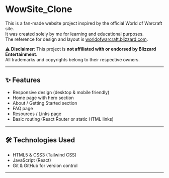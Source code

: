 # WowSite_Clone

This is a fan-made website project inspired by the official World of Warcraft site.  
It was created solely by me for learning and educational purposes.  
The reference for design and layout is [worldofwarcraft.blizzard.com](https://worldofwarcraft.blizzard.com).

⚠️ **Disclaimer**: This project is **not affiliated with or endorsed by Blizzard Entertainment**.  
All trademarks and copyrights belong to their respective owners.

---

## ✨ Features
- Responsive design (desktop & mobile friendly)
- Home page with hero section
- About / Getting Started section
- FAQ page
- Resources / Links page
- Basic routing (React Router or static HTML links)

---

## 🛠️ Technologies Used
- HTML5 & CSS3 (Tailwind CSS)
- JavaScript (React)
- Git & GitHub for version control

---
